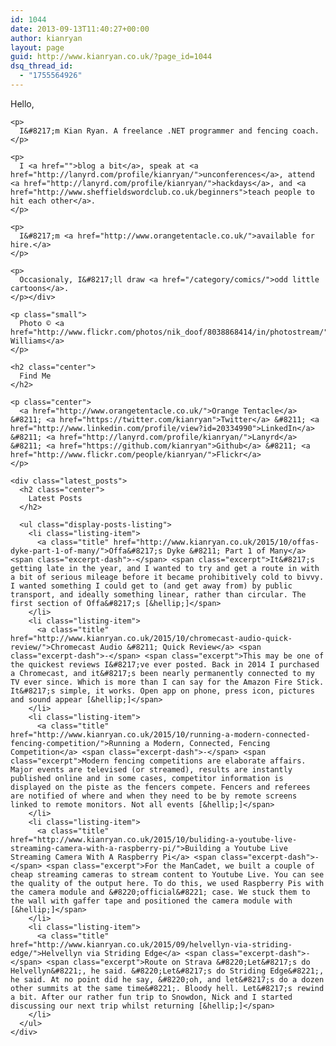 ```yaml
---
id: 1044
date: 2013-09-13T11:40:27+00:00
author: kianryan
layout: page
guid: http://www.kianryan.co.uk/?page_id=1044
dsq_thread_id:
  - "1755564926"
---
```

<div class="loud">
  <p>
    Hello, 
    
    <p>
      I&#8217;m Kian Ryan. A freelance .NET programmer and fencing coach.
    </p>
    
    <p>
      I <a href="">blog a bit</a>, speak at <a href="http://lanyrd.com/profile/kianryan/">unconferences</a>, attend <a href="http://lanyrd.com/profile/kianryan/">hackdays</a>, and <a href="http://www.sheffieldswordclub.co.uk/beginners">teach people to hit each other</a>.
    </p>
    
    <p>
      I&#8217;m <a href="http://www.orangetentacle.co.uk/">available for hire.</a>
    </p>
    
    <p>
      Occasionaly, I&#8217;ll draw <a href="/category/comics/">odd little cartoons</a>.
    </p></div> 
    
    <p class="small">
      Photo © <a href="http://www.flickr.com/photos/nik_doof/8038868414/in/photostream/">Andrew Williams</a>
    </p>
    
    <h2 class="center">
      Find Me
    </h2>
    
    <p class="center">
      <a href="http://www.orangetentacle.co.uk/">Orange Tentacle</a> &#8211; <a href="https://twitter.com/kianryan">Twitter</a> &#8211; <a href="http://www.linkedin.com/profile/view?id=20334990">LinkedIn</a> &#8211; <a href="http://lanyrd.com/profile/kianryan/">Lanyrd</a> &#8211; <a href="https://github.com/kianryan">Github</a> &#8211; <a href="http://www.flickr.com/people/kianryan/">Flickr</a>
    </p>
    
    <div class="latest_posts">
      <h2 class="center">
        Latest Posts
      </h2>
      
      <ul class="display-posts-listing">
        <li class="listing-item">
          <a class="title" href="http://www.kianryan.co.uk/2015/10/offas-dyke-part-1-of-many/">Offa&#8217;s Dyke &#8211; Part 1 of Many</a> <span class="excerpt-dash">-</span> <span class="excerpt">It&#8217;s getting late in the year, and I wanted to try and get a route in with a bit of serious mileage before it became prohibitively cold to bivvy. I wanted something I could get to (and get away from) by public transport, and ideally something linear, rather than circular. The first section of Offa&#8217;s [&hellip;]</span>
        </li>
        <li class="listing-item">
          <a class="title" href="http://www.kianryan.co.uk/2015/10/chromecast-audio-quick-review/">Chromecast Audio &#8211; Quick Review</a> <span class="excerpt-dash">-</span> <span class="excerpt">This may be one of the quickest reviews I&#8217;ve ever posted. Back in 2014 I purchased a Chromecast, and it&#8217;s been nearly permanently connected to my TV ever since. Which is more than I can say for the Amazon Fire Stick. It&#8217;s simple, it works. Open app on phone, press icon, pictures and sound appear [&hellip;]</span>
        </li>
        <li class="listing-item">
          <a class="title" href="http://www.kianryan.co.uk/2015/10/running-a-modern-connected-fencing-competition/">Running a Modern, Connected, Fencing Competition</a> <span class="excerpt-dash">-</span> <span class="excerpt">Modern fencing competitions are elaborate affairs. Major events are televised (or streamed), results are instantly published online and in some cases, competitor information is displayed on the piste as the fencers compete. Fencers and referees are notified of where and when they need to be by remote screens linked to remote monitors. Not all events [&hellip;]</span>
        </li>
        <li class="listing-item">
          <a class="title" href="http://www.kianryan.co.uk/2015/10/buliding-a-youtube-live-streaming-camera-with-a-raspberry-pi/">Building a Youtube Live Streaming Camera With A Raspberry Pi</a> <span class="excerpt-dash">-</span> <span class="excerpt">For the ManCadet, we built a couple of cheap streaming cameras to stream content to Youtube Live. You can see the quality of the output here. To do this, we used Raspberry Pis with the camera module and &#8220;official&#8221; case. We stuck them to the wall with gaffer tape and positioned the camera module with [&hellip;]</span>
        </li>
        <li class="listing-item">
          <a class="title" href="http://www.kianryan.co.uk/2015/09/helvellyn-via-striding-edge/">Helvellyn via Striding Edge</a> <span class="excerpt-dash">-</span> <span class="excerpt">Route on Strava &#8220;Let&#8217;s do Helvellyn&#8221;, he said. &#8220;Let&#8217;s do Striding Edge&#8221;, he said. At no point did he say, &#8220;oh, and let&#8217;s do a dozen other summits at the same time&#8221;. Bloody hell. Let&#8217;s rewind a bit. After our rather fun trip to Snowdon, Nick and I started discussing our next trip whilst returning [&hellip;]</span>
        </li>
      </ul>
    </div>